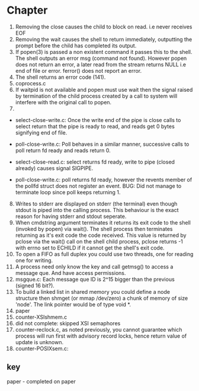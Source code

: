 Chapter 
=========
1. Removing the close causes the child to block on read. i.e never receives EOF
2. Removing the wait causes the shell to return immediately, outputting the
   prompt before the child has completed its output. 
3. If popen(3) is passed a non existent command it passes this to the shell. The
   shell outputs an error msg (command not found). However popen does not
   return an error, a later read from the stream returns NULL i.e end of file or
   error. ferror() does not report an error.
4. The shell returns an error code (141).
5. coprocess.c
6. If waitpid is not available and popen must use wait then the signal raised by
   termination of the child process created by a call to system will interfere with
   the original call to popen.
7.
* select-close-write.c:
   Once the write end of the pipe is close calls to select return that the pipe
   is ready to read, and reads get 0 bytes signifying end of file.

* poll-close-write.c:
   Poll behaves in a similar manner, successive calls to poll return fd ready
   and reads return 0.
* select-close-read.c:
   select returns fd ready, write to pipe (closed already) causes signal
   SIGPIPE.
* poll-close-write.c:
   poll returns fd ready, however the revents member of the pollfd struct does
   not register an event. BUG: Did not manage to terminate loop since poll keeps
   returning 1.
8. Writes to stderr are displayed on stderr (the terminal) even though stdout is
   piped into the calling process. This behaviour is the exact reason for having
   stderr and stdout seperate.
9. When cmdstring argument terminates it returns its exit code to the shell
   (invoked by popen) via wait(). The shell process then terminates returning as
   it's exit code the code received. This value is returned by pclose via the
   wait() call on the shell child process, pclose returns -1 with errno set to
   ECHILD if it cannot get the shell's exit code.
10. To open a FIFO as full duplex you could use two threads, one for reading one
    for writing.
11. A process need only know the key and call getmsg() to access a message
    que. And have access permissions.
12. msgque.c: Each message que ID is 2^15 bigger than the previous (signed 16 bit?).
13. To build a linked list in shared memory you could define a node structure
    then shmget (or mmap /dev/zero) a chunk of memory of size 'node'. The link
    pointer would be of type void *.
14. paper   
15. counter-XSIshmem.c
16. did not complete: skipped XSI semaphores
17. counter-reclock.c, as noted previously, you cannot guarantee which process
	will run first with advisory record locks, hence return value of update is
	unknown. 
18. counter-POSIXsem.c: 


key 
---
paper - completed on paper
